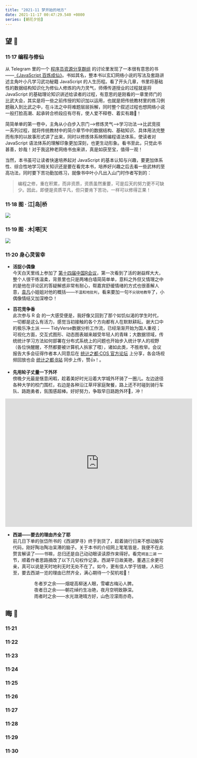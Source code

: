 ```yaml
---
title: "2021-11 梦开始的地方"
date: 2021-11-17 00:47:29.540 +0800
series: [朝花夕拾]
---
```


## 望 📡

### 11·17 编程与修仙

从 Telegram 里的一个 [程序员资源分享群组](https://t.me/joinchat/FwAZpxdwmTHP2W1sPydPAQ) 的讨论里发现了一本很有意思的书 ——[《JavaScript 百炼成仙》](https://github.com/DivinerHJF/Storage-Bucket/blob/main/%E3%80%8AJavaScript%20%E7%99%BE%E7%82%BC%E6%88%90%E4%BB%99%E3%80%8B.pdf)。书如其名，整本书以玄幻网络小说的写法及套路讲述主角叶小凡学习武功秘籍 JavaScript 的人生历程。看了开头几章，书里将基础性的数据结构知识化为修仙人修炼的内力灵气，师傅传道授业的过程就是将 JavaScript 的基础理论知识讲述给读者的过程，有意思的是刚看的一章里师门的比武大会，其实是将一些之前传授的知识加以运用，也就是把传统教材里的练习例题融入到比武之中，在斗法之中将难题层层拆解，同时整个叙述过程也想网络小说一般打脸高潮、起承转合桥段应有尽有，使人爱不释卷、着实有趣🎉！

简简单单的第一卷中，主角从小白步入宗门-->修炼灵气-->学习功法-->比武竞技一系列过程，就将传统教材中的简介章节中的数据结构、基础知识、具体用法完整而有序的以故事形式讲了出来，同时以修炼体系映照编程语法体系，使读者对 JavaScript 语法体系的理解印象更加深刻，也更生动形象。看书至此，只觉此书甚善，妙哉！对于我这种老网络书虫来讲，真是如获至宝，值得一观！

当然，本书虽可让读者快速培养起对 JavaScript 的基本认知与兴趣，要更加体系性、综合性地学习相关知识还是要在看完本书，培养好兴趣之后去看一些武林的至高功法，同时要下苦功勤加练习，就像书中叶小凡出入山门时作者写到的：

> 编程之修，重在积累，而非资质，资质虽然重要，可是后天的努力更不可缺少。因此，即便是资质平凡，但只要肯下苦功，一样可以修得正果！

### 11·18 图 · 江|岛|桥

![](https://lh3.googleusercontent.com/2I7R1rABZvBH9jQQQB5pBF5dCebGcqPBAjreZBWA7FdDq_h8KOkU5g4GgYMJ4hIAF8jp8lVdtm4IGXoPUMXdu-T-MU1ek5IrgvD1fu6PQnXNjDnYP_XEkmzcTSEr35uNgAYeT05QEfkBhXidxV-H_xA_9VwefjJ7adm_hXscZgGIdpaLDG7Iw6ytLj0Jp8iqGFMnLXNiuYtD_mlTWg7kBqFbMiAUe5_3gNFMM2BI2Jbae6HuvI_IlMoBTDwif11TYKo3pAGzVT9h2Y2FOWZwhapYWdW31ZdT0CP6i7L3ivwSKuZnZufwOikDWEm3ieofrDaqzx4HhU5H6erqBaRs8-RkJ8tWROoWT464Fo89q2RLJLCAXzmMEvazkBm3C_wW3a4oeUlUeFOtFpDmHDiUihZwQAfAAoRpZjuOjszEIPxoIMwG_4CQyDqwXOPqzh5CgnShnEhqlCSonMOPLn5gMNEpbojVyjSJuaSXZ-YVsom1ABcpvtyublPI8Of0a4TY-WM70378kEi4KupOKsVyZqE8WGOh_VKwBbJbGkvJdKBr87axqnpoWuXTNREbiPkwJ4BfCPkPzpp0W8jMI5tQvdLrD6s4MqdQmIa3YdhDGtI44J5gN73Y1f8W2_GgcOfCn8qzuoTlfCyxAtuE5CI_UgJPFaZNDgF_qWpSnGEHt_KLvpI5yuetXSBxV8UWBZWBTyCDlmzE1ZqI4CyWbqV-ugc=w1398-h1048-no?authuser=0)

### 11·19 图 · 木|塔|天

![](https://lh3.googleusercontent.com/5ofSn5SCJ4WwKLAMW1hHvdqEYVVXbv06i1CE68lL-sNnoDxaO3n1RXIYxpW8G0gMmrcyOP-rdRvyGwKdD0DyMe5GbpTL-EYOEFGTv2upSmtZ6z1g86mhQ72fJ4JNa1DoojPYqjo2KspvqUdWikR2fHqkF9CDaXzQ-OLZ7pvxhzN-heHFAZh5MEjKZ4h87diV0un3VUYMn0kfQsdz4A11qAJM_lh8gqkjvfUnDDf61pUWoSY_OsNFVf8XR2ORfJS91Q45cNFmSGw7Gnrz_5J7j5424m3C_15vX-Yaz_DSjBBUpp5e8DbuqzI0qRGlKiCir4dJMQeq7XRtHoe4VYY5Iskvsw0L-avdMkBgayBfe2aRvRv_ZHf2BSnWSZPeWupCaDGV9DLefDD1N3wmgY6XOySH6lGyk0ZWlFz605oHLMUhd7ND_sAyahIn4DGbi4s1an8qJfA2XaZQOZFmKH61sfg4HbxEQpskk1keNxKYOFpP2EtZD9ifSfsidKR3Y4FfSldEjvVJEExpZZK8PHsN-wJjnd2GZ6TAkOgAMY9sn36DtTXGjjlb5Eh9P8KT-NkrP1av6lFborYAnlfDnVaBtrfwhm6Qx8FtMyyIaZw-crVNVGX5CeuTZes-PaeqiAOnPwK1fFw6MzIG8EKFieHZt85xu33AuFvtb-gjVMRPRb59OdyXobWAxos72v5Bxv1W399oZkOkemzzgO2vtVMMHvc=w1398-h1048-no?authuser=0)

### 11·20 身心灵皆幸

- **活捉小偶像**  
今天白天里线上参加了 [第十四届中国R会议](https://china-r.org/bj2021/index.html)，第一次看到了活的谢益辉大大，整个人很干练温柔，背景里也只是两堵白墙简简单单，意料之外但又情理之中的是他在评论区的答疑解惑非常有耐心，帮嘉宾舒缓情绪的方式也很善解人意，[袁凡](https://yuanfan.vercel.app/tags/r)小姐姐对他的概括——`不温和地批判`，看来要加一句`不尖锐地教导`了，小偶像情结又加深嘹😊！

- **百花竞争香**  
此次参与 R 会 的一大感受便是，我好像又回到了那个如饥似渴的学生时代，一切都是这么有活力，感觉当初接触的各个方向都有人在默默耕耘。谢大口中的极乐净土派 —— TidyVerse数据分析工作流，已经渐渐开始为国人重视；可视化方面，交互式图形、动态图表越来越受年轻人的青睐；大数据领域，传统统计学习方法如何部署在分布式系统上的问题也开始步入统计学人的视野（各位快醒醒，不然都要被计算机人拆家了喂），诸如此类，不胜枚举。会议报告大多会征得作者本人同意后在 [统计之都·COS 官方论坛](https://cosx.org/) 上分享，各会场视频回放也会 [统计之都·B站](https://space.bilibili.com/22035559) 同步上传，赞👍！。

- **先用轮子丈量一下外环**  
傍晚夕光最是惬意闲暇，趁着美好时光沿着大学城外环骑了一圈儿。左边途径各种大学的校门围栏，右边是各种沿江草坪家庭聚餐，路上还不时碰到骑行车队、路跑勇者，氛围感超棒。好好努力，争取早日路跑外环🏃‍，冲！

<div align="center">
    <iframe height='405' width='590' frameborder='0' allowtransparency='true' scrolling='no' src='https://www.strava.com/activities/6282428073/embed/8c5040712f2564db8b7e3e3f80bcabc78302b2fd'></iframe>
</div>

- **西湖——要去的理由齐全了耶**  
前几日下单的张岱所书的《西湖梦寻》终于到货了，趁着骑行归来不想动脑写代码，刚好陶冶陶冶呆滞的脑子。关于本书的介绍网上笔笔皆是，我便不在此赘言解读了——书嘛，总归还是自己动动眼读读原作来得好。看完`明圣二湖` 一节，顺着作者思路摘改了以下几句权作记录。西湖平日故美艳，董遇三余更可亲，真可以说是天时地利无时无处不在了。如今，更有佳人学于钱塘，人和已至，要去西湖一览的理由已然齐全，满心期待一个契机啦💖！

<div align="center">
冬者岁之余——烟堤高柳迷人眼，雪巘古梅沁人脾。</br>
夜者日之余——朝花绰约生冶艳，夜月空明致静深。</br>
雨者时之余——水光潋滟晴方好，山色涳濛雨亦奇。
</div>

## 晦 💫

### 11·21

### 11·22

### 11·23

### 11·24

### 11·25

### 11·26

### 11·27

### 11·28

### 11·29

### 11·30